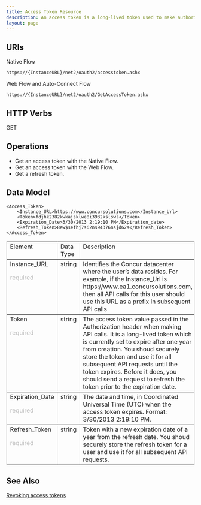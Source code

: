 ```yaml
---
title: Access Token Resource
description: An access token is a long-lived token used to make authorized API calls.
layout: page
---
```


## URIs

Native Flow

	https://{InstanceURL}/net2/oauth2/accesstoken.ashx

Web Flow and Auto-Connect Flow

	https://{InstanceURL}/net2/oauth2/GetAccessToken.ashx

## HTTP Verbs

GET

## Operations

*   Get an access token with the Native Flow.
*   Get an access token with the Web Flow.
*   Get a refresh token.

## Data Model

	<Access_Token>
	    <Instance_URL>https://www.concursolutions.com</Instance_Url>
	    <Token>fdjhk2382kwkajsklwe8i3932kslswl</Token>
	    <Expiration_Date>3/30/2013 2:19:10 PM</Expiration_date>
	    <Refresh_Token>8ew$sefhj7s62ns94376nsjd62s</Refresh_Token>
	</Access_Token>


<table width="100%" border="1" cellpadding="3" cellspacing="0" bordercolor=
"#DBDBDB">
<tbody>
<tr class="GrayTableHead">
<td width="14%" valign="top">Element</td>

<td width="7%" valign="top">Data Type</td>

<td width="79%" valign="top">Description</td>
</tr>

<tr>
<td valign="top">Instance_URL

<span style="color: rgba(190,190,190,1)">required</span></td>

<td valign="top">string</td>

<td valign="top">Identifies the Concur datacenter where the
user&#8217;s data resides. For example, if the Instance_Url is
https://www.ea1.concursolutions.com, then all API calls for this user
should use this URL as a prefix in subsequent API calls</td>
</tr>

<tr>
<td valign="top">Token

<span style="color: rgba(190,190,190,1)">required</span></td>

<td valign="top">string</td>

<td valign="top">The access token value passed in the Authorization
header when making API calls. It is a long-lived token which is
currently set to expire after one year from creation. You shoud
securely store the token and use it for all subsequent API requests
until the token expires. Before it does, you should send a request to
refresh the token prior to the expiration date.</td>
</tr>

<tr>
<td valign="top">Expiration_Date

<span style="color: rgba(190,190,190,1)">required</span></td>

<td valign="top">string</td>

<td valign="top">The date and time, in Coordinated Universal Time
(UTC) when the access token expires. Format: 3/30/2013 2:19:10
PM.</td>
</tr>

<tr>
<td valign="top">Refresh_Token

<span style="color: rgba(190,190,190,1)">required</span></td>

<td valign="top">string</td>

<td valign="top">Token with a new expiration date of a year from the
refresh date. You shoud securely store the refresh token for a user
and use it for all subsequent API requests.</td>
</tr>
</tbody>
</table>

## See Also

[Revoking access tokens](https://developer.concur.com/node/718)
    
